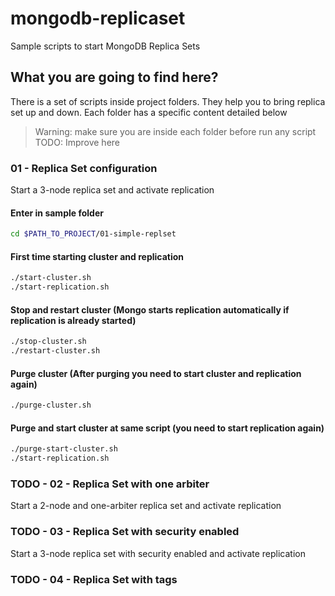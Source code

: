# mongodb-replicaset
Sample scripts to start MongoDB Replica Sets

## What you are going to find here?
There is a set of scripts inside project folders. They help you to bring replica set up and down. Each folder has a specific content detailed below

> Warning: make sure you are inside each folder before run any script
> TODO: Improve here

### 01 - Replica Set configuration
Start a 3-node replica set and activate replication

#### Enter in sample folder
```bash
cd $PATH_TO_PROJECT/01-simple-replset
```

#### First time starting cluster and replication
```bash
./start-cluster.sh
./start-replication.sh
```

#### Stop and restart cluster (Mongo starts replication automatically if replication is already started)
```bash
./stop-cluster.sh
./restart-cluster.sh
```

#### Purge cluster (After purging you need to start cluster and replication again)
```bash
./purge-cluster.sh
```

#### Purge and start cluster at same script (you need to start replication again)
```bash
./purge-start-cluster.sh
./start-replication.sh
```

### TODO - 02 - Replica Set with one arbiter
Start a 2-node and one-arbiter replica set and activate replication

### TODO - 03 - Replica Set with security enabled
Start a 3-node replica set with security enabled and activate replication

### TODO - 04 - Replica Set with tags